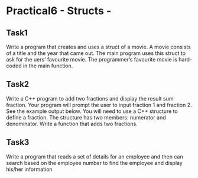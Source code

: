 # Practical6 - Structs -

## Task1
Write a program that creates and uses a struct of a movie. A movie consists of a title and the year that came out. The main program uses this struct to ask for the uers’ favourite movie. The programmer’s favourite movie is hard-coded in the main function.

## Task2
Write a C++ program to add two fractions and display the result sum fraction. Your program will prompt the user to input fraction 1 and fraction 2. See the example output below. You will need to use a C++ structure to define a fraction. The structure has two members: numerator and denominator. Write a function that adds two fractions.

## Task3
Write a program that reads a set of details for an employee and then can search based on the employee number to find the employee and display his/her information
